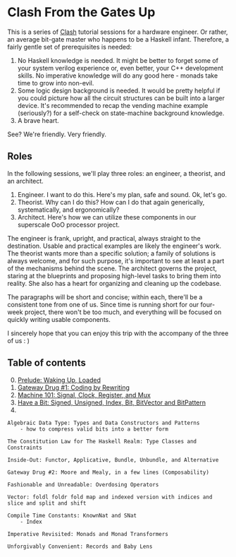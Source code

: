 # Clash From the Gates Up

This is a series of [Clash](https://clash-lang.org/) tutorial sessions for a hardware engineer. Or rather, an average bit-gate master who happens to be a Haskell infant. Therefore, a fairly gentle set of prerequisites is needed:

1. No Haskell knowledge is needed. It might be better to forget some of your system verilog experience or, even better, your C++ development skills. No imperative knowledge will do any good here - monads take time to grow into non-evil.
2. Some logic design background is needed. It would be pretty helpful if you could picture how all the circuit structures can be built into a larger device. It's recommended to recap the vending machine example (seriously?) for a self-check on state-machine background knowledge.
3. A brave heart.

See? We're friendly. Very friendly.

## Roles

In the following sessions, we'll play three roles: an engineer, a theorist, and an architect.

1. Engineer. I want to do this. Here's my plan, safe and sound. Ok, let's go.
2. Theorist. Why can I do this? How can I do that again generically, systematically, and ergonomically?
3. Architect. Here's how we can utilize these components in our superscale OoO processor project.

The engineer is frank, upright, and practical, always straight to the destination. Usable and practical examples are likely the engineer's work. The theorist wants more than a specific solution; a family of solutions is always welcome, and for such purpose, it's important to see at least a part of the mechanisms behind the scene. The architect governs the project, staring at the blueprints and proposing high-level tasks to bring them into reality. She also has a heart for organizing and cleaning up the codebase.

The paragraphs will be short and concise; within each, there'll be a consistent tone from one of us. Since time is running short for our four-week project, there won't be too much, and everything will be focused on quickly writing usable components.

I sincerely hope that you can enjoy this trip with the accompany of the three of us : )

## Table of contents

0. [Prelude: Waking Up, Loaded](0-prelude.md)
1. [Gateway Drug #1: Coding by Rewriting](1-drug.md)
2. [Machine 101: Signal, Clock, Register, and Mux](2-wire.md)
3. [Have a Bit: Signed, Unsigned, Index, Bit, BitVector and BitPattern](3-bit.md)
4. 

```
Algebraic Data Type: Types and Data Constructors and Patterns
	- how to compress valid bits into a better form

The Constitution Law for The Haskell Realm: Type Classes and Constraints
	
Inside-Out: Functor, Applicative, Bundle, Unbundle, and Alternative

Gateway Drug #2: Moore and Mealy, in a few lines (Composability)

Fashionable and Unreadable: Overdosing Operators

Vector: foldl foldr fold map and indexed version with indices and slice and split and shift

Compile Time Constants: KnownNat and SNat
	- Index

Imperative Revisited: Monads and Monad Transformers

Unforgivably Convenient: Records and Baby Lens
```
